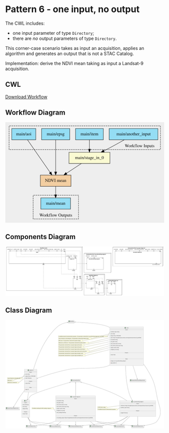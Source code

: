 # Pattern 6 - one input, no output

The CWL includes: 

- one input parameter of type `Directory`;
- there are _no_ output parameters of type `Directory`.

This corner-case scenario takes as input an acquisition, applies an algorithm and generates an output that is not a STAC Catalog.

Implementation: derive the NDVI mean taking as input a Landsat-9 acquisition.

## CWL

[Download Workflow](./workflows/pattern-6.cwl)

## Workflow Diagram

![file](./diagrams/pattern-6/workflow.svg)

## Components Diagram

![file](./diagrams/pattern-6/components.svg)

## Class Diagram

![file](./diagrams/pattern-6/class.svg)

